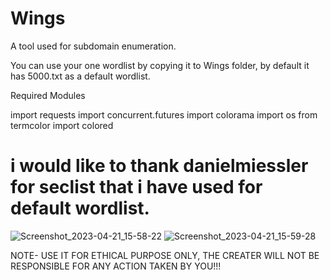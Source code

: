 # Wings
A tool used for subdomain enumeration.

You can use your one wordlist by copying it to Wings folder, by default it has 5000.txt as a default wordlist.

Required Modules

import requests import concurrent.futures import colorama import os from termcolor import colored
# i would like to thank danielmiessler for seclist that i have used for default wordlist.
![Screenshot_2023-04-21_15-58-22](https://user-images.githubusercontent.com/129141264/233616514-42773809-f92a-4204-9c82-630d43dc6c67.png)
![Screenshot_2023-04-21_15-59-28](https://user-images.githubusercontent.com/129141264/233616518-d6cd2541-1979-416f-b75a-d9c96aaecb87.png)


NOTE- USE IT FOR ETHICAL PURPOSE ONLY, THE CREATER WILL NOT BE RESPONSIBLE FOR ANY ACTION TAKEN BY YOU!!!
